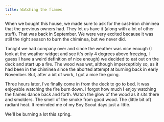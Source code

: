 ```yaml
---
title: Watching the flames
---
```

When we bought this house, we made sure to ask for the cast-iron chiminea that
the previous owners had. They let us have it (along with a lot of other
stuff). That was back in September. We were very excited because it was still
the right season to burn the chiminea, but we never did.

Tonight we had company over and since the weather was nice enough (I look at
the weather widget and see it's only 4 degrees above freezing, I guess I have
a weird definition of nice enough) we decided to eat out on the deck and start
up a fire. The wood was wet, although imperceptibly so, as it had been in the
chiminea since the aborted attempt at burning back in early November. But,
after a bit of work, I got a nice fire going.

Three hours later, I've finally come in from the deck to go to bed. It was
enjoyable watching the fire burn down. I forgot how much I enjoy watching the
flames dance back and forth. Watch the glow of the wood as it sits there and
smolders. The smell of the smoke from good wood. The (little bit of) radiant
heat. It reminded me of my Boy Scout days just a little.

We'll be burning a lot this spring.

